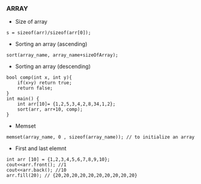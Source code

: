 ### ARRAY
* Size of array
```
s = sizeof(arr)/sizeof(arr[0]);
```
* Sorting an array (ascending)
```
sort(array_name, array_name+sizeOfArray);
```
* Sorting an array (descending)
```
bool comp(int x, int y){
	if(x>y) return true;
	return false;
}
int main() {
	int arr[10]= {1,2,5,3,4,2,8,34,1,2};
	sort(arr, arr+10, comp);
}
```
* Memset
```
memset(array_name, 0 , sizeof(array_name)); // to initialize an array
```
* First and last elemnt
```
int arr [10] = {1,2,3,4,5,6,7,8,9,10};
cout<<arr.front(); //1
cout<<arr.back(); //10
arr.fill(20); // {20,20,20,20,20,20,20,20,20,20}
```
